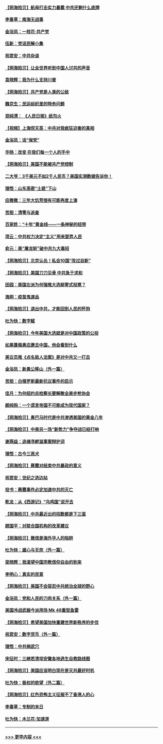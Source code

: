 #### [【网海拾贝】航母打击实力暴露 中共还剩什么底牌](../pages/nsc993/n12371825.md?t=09020601) 
#### [李春草：南海无战事](../pages/nsc993/n12371159.md?t=09020601) 
#### [金浴凤：一枝花·共产党](../pages/nsc993/n12368757.md?t=09020601) 
#### [伍新：党话民解小集](../pages/nsc993/n12366907.md?t=09020601) 
#### [祝君安：中共杂谈](../pages/nsc993/n12366076.md?t=09020601) 
#### [【网海拾贝】让全世界听到中国人讨共的声音](../pages/nsc993/n12365569.md?t=09020601) 
#### [袁晓辉：我为什么支持川普](../pages/nsc993/n12362670.md?t=09020601) 
#### [【网海拾贝】共产党是人类的公敌](../pages/nsc993/n12363182.md?t=09020601) 
#### [魏京生：民运组织里的特务问题](../pages/nsc993/n12363010.md?t=09020601) 
#### [郑纯清： 《人民日报》纸包火](../pages/nsc993/n12362706.md?t=09020601) 
#### [【视频】上海倪天英：中共对我疯狂迫害的真相](../pages/nsc993/n12356341.md?t=09020601) 
#### [金浴凤：话“保党”](../pages/nsc993/n12361867.md?t=09020601) 
#### [华旸：改变 在我们每一个人的手中](../pages/nsc993/n12361774.md?t=09020601) 
#### [【网海拾贝】美国不能被共产党控制](../pages/nsc993/n12360271.md?t=09020601) 
#### [二大爷：3千美元不如2千人民币？美国实测数据告诉你！](../pages/nsc993/n12358563.md?t=09020601) 
#### [理悟：山东高密“土匪”下山](../pages/nsc993/n12358535.md?t=09020601) 
#### [应微微：三年大饥荒很有可能再度上演](../pages/nsc993/n12358523.md?t=09020601) 
#### [苦胆：清零与追查](../pages/nsc993/n12358501.md?t=09020601) 
#### [百家姓：“十年”黄金线——一条神秘的纽带](../pages/nsc993/n12358319.md?t=09020601) 
#### [项云：中共权力决定“主义”用来耍弄人民](../pages/nsc993/n12358172.md?t=09020601) 
#### [俞元：美“屠龙斩”破中共九大毒招](../pages/nsc993/n12357822.md?t=09020601) 
#### [【网海拾贝】北京认怂！私会10国“改过自新”](../pages/nsc993/n12357784.md?t=09020601) 
#### [【网海拾贝】美国刀刀见骨 中共急于求和](../pages/nsc993/n12355511.md?t=09020601) 
#### [田园：美国左派为何强推大选邮寄式投票？](../pages/nsc993/n12352963.md?t=09020601) 
#### [海网：疫苗鬼速品](../pages/nsc993/n12354438.md?t=09020601) 
#### [【网海拾贝】退出中共，才能回到人民的怀抱](../pages/nsc993/n12352634.md?t=09020601) 
#### [吐为快：数字赋](../pages/nsc993/n12352317.md?t=09020601) 
#### [【网海拾贝】今年美国大选就是对中国政策的公投](../pages/nsc993/n12350973.md?t=09020601) 
#### [如果蓬佩奥应邀去中国，他会看到什么](../pages/nsc993/n12350945.md?t=09020601) 
#### [美议员推《点名敌人法案》是对中共又一打击](../pages/nsc993/n12350765.md?t=09020601) 
#### [金浴凤：新愚公移山（外一篇）](../pages/nsc993/n12350253.md?t=09020601) 
#### [苦胆：白俄罗斯最新抗议事件的启示](../pages/nsc993/n12349989.md?t=09020601) 
#### [佳月：为何纽约总检察长要解散全美步枪协会](../pages/nsc993/n12349939.md?t=09020601) 
#### [颜纯钩：一个谎言帝国不可能成为现代国家？](../pages/nsc993/n12349898.md?t=09020601) 
#### [【网海拾贝】奥巴马时代是中共渗透美国的黄金八年](../pages/nsc993/n12349284.md?t=09020601) 
#### [【网海拾贝】中美另一场“新势力”争夺战已经打响](../pages/nsc993/n12346998.md?t=09020601) 
#### [谢燕益：追魂寻衅滋事案辩护词](../pages/nsc993/n12346892.md?t=09020601) 
#### [理悟：古今三恶犬](../pages/nsc993/n12345190.md?t=09020601) 
#### [【网海拾贝】蔡霞对结束中共暴政的意义](../pages/nsc993/n12344263.md?t=09020601) 
#### [祝君安：世纪之选边站](../pages/nsc993/n12342382.md?t=09020601) 
#### [投书：蔡霞事件必定加速中共的灭亡](../pages/nsc993/n12341881.md?t=09020601) 
#### [乾龙：从《西游记》“乌鸡国”说开去](../pages/nsc993/n12341690.md?t=09020601) 
#### [【网海拾贝】中共最近出的招数都是下三滥](../pages/nsc993/n12341593.md?t=09020601) 
#### [顾国平：对联合国机构的改革建议](../pages/nsc993/n12339928.md?t=09020601) 
#### [【网海拾贝】微信是海外华人的陷阱](../pages/nsc993/n12338868.md?t=09020601) 
#### [吐为快：雄心与无奈（外一篇）](../pages/nsc993/n12338132.md?t=09020601) 
#### [梁晓辉：我渴望中国宗教信仰自由的到来](../pages/nsc993/n12336657.md?t=09020601) 
#### [李明心：真实的民意](../pages/nsc993/n12336089.md?t=09020601) 
#### [【网海拾贝】美国不会容忍中共统治全球的野心](../pages/nsc993/n12336063.md?t=09020601) 
#### [金浴凤：党和人民的刀肉关系（外一篇）](../pages/nsc993/n12335834.md?t=09020601) 
#### [美国冷战武器今派用场 Mk 48重型鱼雷](../pages/nsc993/n12335354.md?t=09020601) 
#### [【网海拾贝】希望美国加快重建世界新秩序的步伐](../pages/nsc993/n12334224.md?t=09020601) 
#### [祝君安：数字货币（外一篇）](../pages/nsc993/n12334186.md?t=09020601) 
#### [理悟：中共祸武穴](../pages/nsc993/n12333962.md?t=09020601) 
#### [宋征时：三峡若溃坝安徽各地逃生自救路线图](../pages/nsc993/n12332450.md?t=09020601) 
#### [【网海拾贝】美国应该明白现在是灭共最好时机](../pages/nsc993/n12332313.md?t=09020601) 
#### [吐为快：极权的欲望（外二篇）](../pages/nsc993/n12332089.md?t=09020601) 
#### [【网海拾贝】红色恐怖主义征服不了香港人的心](../pages/nsc993/n12329296.md?t=09020601) 
#### [李春草：专制的末日](../pages/nsc993/n12329079.md?t=09020601) 
#### [吐为快：木兰花‧加速道](../pages/nsc993/n12327366.md?t=09020601) 

----
#### [ >>> 更早内容 <<< ](../indexes/nsc993-earlier.md)
